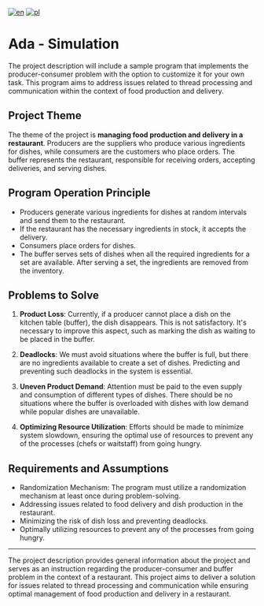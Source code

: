 [![en](https://img.shields.io/badge/lang-en-blue.svg)](https://github.com/peterprospl12/Pizzeria-Simulation/blob/master/README.md)
[![pl](https://img.shields.io/badge/lang-pl-red.svg)](https://github.com/peterprospl12/Pizzeria-Simulation/blob/master/README.pl.md)


# Ada - Simulation

The project description will include a sample program that implements the producer-consumer problem with the option to customize it for your own task. This program aims to address issues related to thread processing and communication within the context of food production and delivery.

## Project Theme

The theme of the project is **managing food production and delivery in a restaurant**. Producers are the suppliers who produce various ingredients for dishes, while consumers are the customers who place orders. The buffer represents the restaurant, responsible for receiving orders, accepting deliveries, and serving dishes.

## Program Operation Principle

- Producers generate various ingredients for dishes at random intervals and send them to the restaurant.
- If the restaurant has the necessary ingredients in stock, it accepts the delivery.
- Consumers place orders for dishes.
- The buffer serves sets of dishes when all the required ingredients for a set are available. After serving a set, the ingredients are removed from the inventory.

## Problems to Solve

1. **Product Loss**: Currently, if a producer cannot place a dish on the kitchen table (buffer), the dish disappears. This is not satisfactory. It's necessary to improve this aspect, such as marking the dish as waiting to be placed in the buffer.

2. **Deadlocks**: We must avoid situations where the buffer is full, but there are no ingredients available to create a set of dishes. Predicting and preventing such deadlocks in the system is essential.

3. **Uneven Product Demand**: Attention must be paid to the even supply and consumption of different types of dishes. There should be no situations where the buffer is overloaded with dishes with low demand while popular dishes are unavailable.

4. **Optimizing Resource Utilization**: Efforts should be made to minimize system slowdown, ensuring the optimal use of resources to prevent any of the processes (chefs or waitstaff) from going hungry.

## Requirements and Assumptions

- Randomization Mechanism: The program must utilize a randomization mechanism at least once during problem-solving.
- Addressing issues related to food delivery and dish production in the restaurant.
- Minimizing the risk of dish loss and preventing deadlocks.
- Optimally utilizing resources to prevent any of the processes from going hungry.

---

The project description provides general information about the project and serves as an instruction regarding the producer-consumer and buffer problem in the context of a restaurant. This project aims to deliver a solution for issues related to thread processing and communication while ensuring optimal management of food production and delivery in a restaurant.
